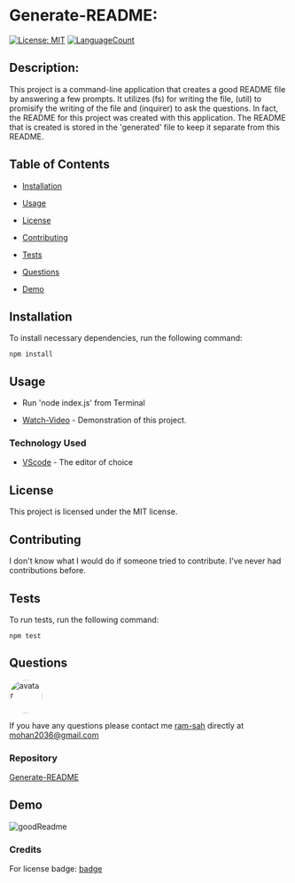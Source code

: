 # Generate-README:

[![License: MIT](https://img.shields.io/badge/License-MIT-green.svg)](https://opensource.org/licenses/MIT)
[![LanguageCount](https://img.shields.io/github/languages/count/ram-sah/Generate-README)](https://github.com/ram-sah/Generate-README)

## Description: 

This project is a command-line application that creates a good README file by answering a few prompts. It utilizes (fs) for writing the file, (util) to promisify the writing of the file and (inquirer) to ask the questions. In fact, the README for this project was created with this application. The README that is created is stored in the 'generated' file to keep it separate from this README.
         
## Table of Contents
       
* [Installation](#installation)
            
* [Usage](#usage)
            
* [License](#license)
            
* [Contributing](#contributing)
            
* [Tests](#tests)
            
* [Questions](#Questions)

* [Demo](#Demo)
         
## Installation
            
To install necessary dependencies, run the following command:
            
```
npm install
```
        
## Usage
            
* Run 'node index.js' from Terminal

* [Watch-Video](https://drive.google.com/file/d/1KHYVLt79SBFWPpaCwZwoLIo4rMroDJ0n/view) - Demonstration of this project. 

### Technology Used 
* [VScode](https://code.visualstudio.com/) - The editor of choice
            
## License 
            
This project is licensed under the MIT license.
            
## Contributing
            
I don't know what I would do if someone tried to contribute. I've never had contributions before.
            
## Tests
            
To run tests, run the following command:
            
```
npm test
```

## Questions
            
<img src="https://github.com/ram-sah.png" alt="avatar" style="border-radius: 30px" width="60" />
            
If you have any questions please contact me [ram-sah](https://github.com/ram-sah) directly at mohan2036@gmail.com

### Repository

[Generate-README](https://github.com/ram-sah/Generate-README)
            
## Demo 

![goodReadme](https://user-images.githubusercontent.com/64625123/88471353-7c2f0180-ced6-11ea-9ff5-457008c3159f.gif)

### Credits

For license badge: [badge](https://shields.io/category/license)
